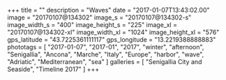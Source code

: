 +++
title = ""
description = "Waves"
date = "2017-01-07T13:43:02.00"
image = "20170107@134302"
image_s = "20170107@134302-s"
image_width_s = "400"
image_height_s = "225"
image_xl = "20170107@134302-xl"
image_width_xl = "1024"
image_height_xl = "576"
gps_latitude = "43.7225361111117"
gps_longitude = "13.2219388888883"
phototags = [ "2017-01-07", "2017-01", "2017", "winter", "afternoon", "Senigallia", "Ancona", "Marche", "Italy", "Europe", "harbor", "wave", "Adriatic", "Mediterranean", "sea" ]
galleries = [ "Senigallia City and Seaside", "Timeline 2017" ]
+++
